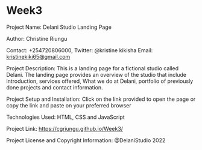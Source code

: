 # Week3
Project Name: Delani Studio Landing Page

Author: Christine Riungu

Contact: +254720806000, Twitter: @kristine kikisha Email: kristinekiki65@gmail.com

Project Description: This is a landing page for a fictional studio called Delani. The landing page provides an overview of the studio that include introduction, services offered, What we do at Delani, portfolio of previously done projects and contact information.

Project Setup and Installation: Click on the link provided to open the page or copy the link and paste on your preferred browser

Technologies Used: HTML, CSS and JavaScript

Project Link: https://cgriungu.github.io/Week3/

Project License and Copyright Information: @DelaniStudio 2022